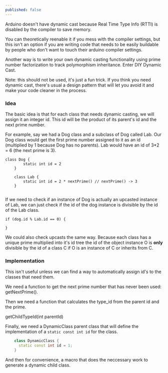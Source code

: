 ```yaml
---
published: false
---
```

Arduino doesn't have dynamic cast because Real Time Type Info (RTTI) is disabled by the compiler to save memory.

You can theoretically reenable it if you mess with the compiler settings, but this isn't an option if you are writing code that needs to be easily buildable by people who don't want to touch their arduino compiler settings.

Another way is to write your own dynamic casting functionality using prime number factorization to track polymorphism inheritance. Enter DIY Dynamic Cast.

Note: this should not be used, it's just a fun trick. If you think you need dynamic cast, there's usual a design pattern that will let you avoid it and make your code cleaner in the process.

### Idea

The basic idea is that for each class that needs dynamic casting, we will assign it an integer id. This id will be the product of its parent's id and the next prime number.

For example, say we had a Dog class and a subclass of Dog called Lab. Our Dog class would get the first prime number assigned to it as an id (multiplied by 1 because Dog has no parents). Lab would have an id of 3\*2 = 6 (the next prime is 3).

``` 
class Dog {
		static int id = 2
	}
    
    class Lab {
 		static int id = 2 * nextPrime() // nextPrime() -> 3
	}
    
```


If we need to check if an instance of Dog is actually an upcasted instance of Lab, we can just check if the id of the dog instance is divisible by the id of the Lab class.

``` 
if (dog.id % Lab.id == 0) {
       
}
```

We could also check upcasts the same way. Because each class has a unique prime multiplied into it's id tree the id of the object instance O is **only** divisible by the id of a class C if O is an instance of C or inherits from C.

### Implementation
    
This isn't useful unless we can find a way to automatically assign id's to the classes that need them.

We need a function to get the next prime number that has never been used: getNextPrime().

Then we need a function that calculates the type_id from the parent id and the prime.

getChildTypeId(int parentId)

Finally, we need a DynamicClass parent class that will define the implementation of a `static const int id` for the class.

``` c++
	class DynamicClass {
      static const int id = 1;
    }
```

And then for convenience, a macro that does the neccessary work to generate a dynamic child class.


